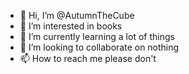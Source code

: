 - 👋 Hi, I’m @AutumnTheCube
- 👀 I’m interested in books
- 🌱 I’m currently learning a lot of things
- 💞️ I’m looking to collaborate on nothing
- 📫 How to reach me please don't

<!---
AutumnTheCube/AutumnTheCube is a ✨ special ✨ repository because its `README.md` (this file) appears on your GitHub profile.
You can click the Preview link to take a look at your changes.
--->

